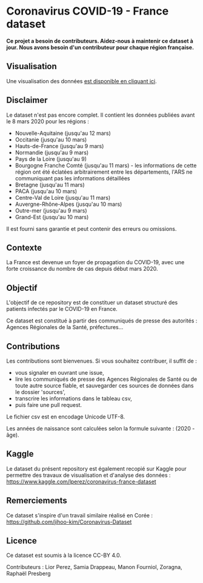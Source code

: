 # Coronavirus COVID-19 - France dataset

**Ce projet a besoin de contributeurs. Aidez-nous à maintenir ce dataset à jour. Nous avons besoin d'un contributeur pour chaque région française.**

## Visualisation

Une visualisation des données [est disponible en cliquant ici](https://app.powerbi.com/view?r=eyJrIjoiZWUyM2YzNmItMDE3My00ZTQ1LWI5YTEtNzE5ZDAyZjRhMGU5IiwidCI6ImQwYjE3MTZmLWQ5NDEtNGNjMy1iNWY5LWU0MmViMzdmZDgwYiIsImMiOjh9). 

## Disclaimer

Le dataset n'est pas encore complet. Il contient les données publiées avant le 8 mars 2020 pour les régions :
  * Nouvelle-Aquitaine (jusqu'au 12 mars)
  * Occitanie (jusqu'au 10 mars)
  * Hauts-de-France (jusqu'au 9 mars)
  * Normandie (jusqu'au 9 mars)
  * Pays de la Loire (jusqu'au 9)
  * Bourgogne Franche Comté (jusqu'au 11 mars) - les informations de cette région ont été éclatées arbitrairement entre les départements, l'ARS ne communiquant pas les informations détaillées
  * Bretagne (jusqu'au 11 mars)
  * PACA (jusqu'au 10 mars)
  * Centre-Val de Loire (jusqu'au 11 mars)
  * Auvergne-Rhône-Alpes (jusqu'au 10 mars)
  * Outre-mer (jusqu'au 9 mars)
  * Grand-Est (jusqu'au 10 mars)

Il est fourni sans garantie et peut contenir des erreurs ou omissions.

## Contexte

La France est devenue un foyer de propagation du COVID-19, avec une forte croissance du nombre de cas depuis début mars 2020.

## Objectif

L'objectif de ce repository est de constituer un dataset structuré des patients infectés par le COVID-19 en France.

Ce dataset est constitué à partir des communiqués de presse des autorités : Agences Régionales de la Santé, préfectures...

## Contributions

Les contributions sont bienvenues. Si vous souhaitez contribuer, il suffit de :
  * vous signaler en ouvrant une issue,
  * lire les communiqués de presse des Agences Régionales de Santé ou de toute autre source fiable, et sauvegarder ces sources de données dans le dossier 'sources',
  * transcrire les informations dans le tableau csv,
  * puis faire une pull request.

Le fichier csv est en encodage Unicode UTF-8.

Les années de naissance sont calculées selon la formule suivante : (2020 - âge).

## Kaggle

Le dataset du présent repository est également recopié sur Kaggle pour permettre des travaux de visualisation et d'analyse des données : https://www.kaggle.com/lperez/coronavirus-france-dataset

## Remerciements

Ce dataset s'inspire d'un travail similaire réalisé en Corée : https://github.com/jihoo-kim/Coronavirus-Dataset

## Licence

Ce dataset est soumis à la licence CC-BY 4.0.

Contributeurs : Lior Perez, Samia Drappeau, Manon Fourniol, Zoragna, Raphaël Presberg
